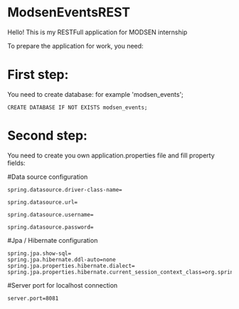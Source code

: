 # ModsenEventsREST
Hello! This is my RESTFull application for MODSEN internship

To prepare the application for work, you need:

# First step: 
You need to create database: for example 'modsen_events';

    CREATE DATABASE IF NOT EXISTS modsen_events;
# Second step: 
You need to create you own application.properties file and fill property fields:


  #Data source configuration
  
    spring.datasource.driver-class-name=
    
    spring.datasource.url=
    
    spring.datasource.username=
    
    spring.datasource.password=
    
  
  #Jpa / Hibernate configuration
   
    spring.jpa.show-sql=
    spring.jpa.hibernate.ddl-auto=none
    spring.jpa.properties.hibernate.dialect=
    spring.jpa.properties.hibernate.current_session_context_class=org.springframework.orm.hibernate5.SpringSessionContext
   
  #Server port for localhost connection
  
    server.port=8081

  
  
